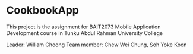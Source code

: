 # CookbookApp

This project is the assignment for BAIT2073 Mobile Application Development course in Tunku Abdul Rahman University College

Leader: William Choong
Team member: Chew Wei Chung, Soh Yoke Koon
